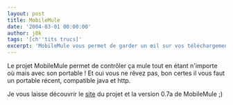 ```yaml
---
layout: post
title: MobileMule
date: '2004-03-01 00:00:00'
author: j0k
tags: '[ch''tits trucs]'
excerpt: 'MobileMule vous permet de garder un œil sur vos téléchargements depuis votre mobile !'
---
```


Le projet MobileMule permet de contrôler ça mule tout en étant n'importe où mais avec son portable !  Et oui vous ne rêvez pas, bon certes il vous faut un portable récent, compatible java et http.

Je vous laisse découvrir le [site](http://mobil.emule-project.net/) du projet et la version 0.7a de MobileMule ;)

